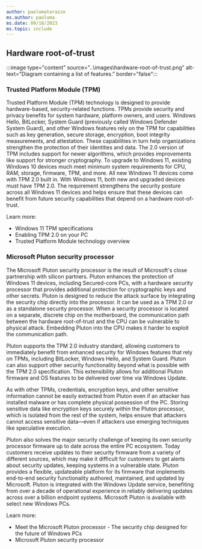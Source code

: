 ```yaml
---
author: paolomatarazzo
ms.author: paoloma
ms.date: 09/18/2023
ms.topic: include
---
```


## Hardware root-of-trust

:::image type="content" source="..\images\hardware-root-of-trust.png" alt-text="Diagram containing a list of features." border="false":::

### Trusted Platform Module (TPM)

Trusted Platform Module (TPM) technology is designed to provide hardware-based, security-related functions. TPMs provide security and privacy benefits for system hardware, platform owners, and users. Windows Hello, BitLocker, System Guard (previously called Windows Defender System Guard), and other Windows features rely on the TPM for capabilities such as key generation, secure storage, encryption, boot integrity measurements, and attestation. These capabilities in turn help organizations strengthen the protection of their identities and data. The 2.0 version of TPM includes support for newer algorithms, which provides improvements like support for stronger cryptography. To upgrade to Windows 11, existing Windows 10 devices much meet minimum system requirements for CPU, RAM, storage, firmware, TPM, and more. All new Windows 11 devices come with TPM 2.0 built in. With Windows 11, both new and upgraded devices must have TPM 2.0. The requirement strengthens the security posture across all Windows 11 devices and helps ensure that these devices can benefit from future security capabilities that depend on a hardware root-of-trust.

Learn more:

- Windows 11 TPM specifications
- Enabling TPM 2.0 on your PC
- Trusted Platform Module technology overview

### Microsoft Pluton security processor

The Microsoft Pluton security processor is the result of Microsoft's close partnership with silicon partners. Pluton enhances the protection of Windows 11 devices, including Secured-core PCs, with a hardware security processor that provides additional protection for cryptographic keys and other secrets. Pluton is designed to reduce the attack surface by integrating the security chip directly into the processor. It can be used as a TPM 2.0 or as a standalone security processor. When a security processor is located on a separate, discrete chip on the motherboard, the communication path between the hardware root-of-trust and the CPU can be vulnerable to physical attack. Embedding Pluton into the CPU makes it harder to exploit the communication path.

Pluton supports the TPM 2.0 industry standard, allowing customers to immediately benefit from enhanced security for Windows features that rely on TPMs, including BitLocker, Windows Hello, and System Guard. Pluton can also support other security functionality beyond what is possible with the TPM 2.0 specification. This extensibility allows for additional Pluton firmware and OS features to be delivered over time via Windows Update.

As with other TPMs, credentials, encryption keys, and other sensitive information cannot be easily extracted from Pluton even if an attacker has installed malware or has complete physical possession of the PC. Storing sensitive data like encryption keys securely within the Pluton processor, which is isolated from the rest of the system, helps ensure that attackers cannot access sensitive data—even if attackers use emerging techniques like speculative execution.

Pluton also solves the major security challenge of keeping its own security processor firmware up to date across the entire PC ecosystem. Today customers receive updates to their security firmware from a variety of different sources, which may make it difficult for customers to get alerts about security updates, keeping systems in a vulnerable state. Pluton provides a flexible, updateable platform for its firmware that implements end-to-end security functionality authored, maintained, and updated by Microsoft. Pluton is integrated with the Windows Update service, benefiting from over a decade of operational experience in reliably delivering updates across over a billion endpoint systems. Microsoft Pluton is available with select new Windows PCs.

Learn more:

- Meet the Microsoft Pluton processor - The security chip designed for the future of Windows PCs
- Microsoft Pluton security processor
